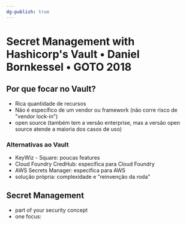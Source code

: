 ```yaml
---
dg-publish: true
---
```

# Secret Management with Hashicorp's Vault • Daniel Bornkessel • GOTO 2018

## Por que focar no Vault?

- Rica quantidade de recursos
- Não é específico de um vendor ou framework (não corre risco de "vendor lock-in")
- open source (também tem a versão enterprise, mas a versão open source atende a maioria dos casos de uso)

### Alternativas ao Vault

- KeyWiz - Square: poucas features
- Cloud Foundry CredHub: específica para Cloud Foundry
- AWS Secrets Manager: específica para AWS
- solução própria: complexidade e "reinvenção da roda"


## Secret Management

- part of your security concept
- one focus: 
